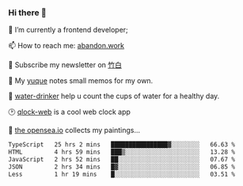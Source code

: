 ### Hi there 👋

<!--
**Alfxjx/Alfxjx** is a ✨ _special_ ✨ repository because its `README.md` (this file) appears on your GitHub profile.

Here are some ideas to get you started:

- 🔭 I’m currently working on ...
- 🌱 I’m currently learning ...
- 👯 I’m looking to collaborate on ...
- 🤔 I’m looking for help with ...
- 💬 Ask me about ...
- 📫 How to reach me: ...
- 😄 Pronouns: ...
- ⚡ Fun fact: ...
-->
🔭  I’m currently a frontend developer;

📫  How to reach me: [abandon.work](https://www.abandon.work/)

🎉  Subscribe my newsletter on [竹白](https://alfxjx.zhubai.love/)

🌱  My [yuque](https://www.yuque.com/alfxjx) notes small memos for my own.

🥤  [water-drinker](https://weldingboys.vercel.app/water) help u count the cups of water for a healthy day.

🕑  [qlock-web](https://qlock-web.vercel.app) is a cool web clock app

🌊  [the opensea.io](https://opensea.io/assets/0x495f947276749ce646f68ac8c248420045cb7b5e/29433830147332339639115006737701029562687338063458078299874716625823015632897) collects my paintings...

<!--START_SECTION:waka-->

```txt
TypeScript   25 hrs 2 mins   ████████████████▓░░░░░░░░   66.63 %
HTML         4 hrs 59 mins   ███▒░░░░░░░░░░░░░░░░░░░░░   13.28 %
JavaScript   2 hrs 52 mins   ██░░░░░░░░░░░░░░░░░░░░░░░   07.67 %
JSON         2 hrs 34 mins   █▓░░░░░░░░░░░░░░░░░░░░░░░   06.85 %
Less         1 hr 19 mins    █░░░░░░░░░░░░░░░░░░░░░░░░   03.51 %
```

<!--END_SECTION:waka-->

